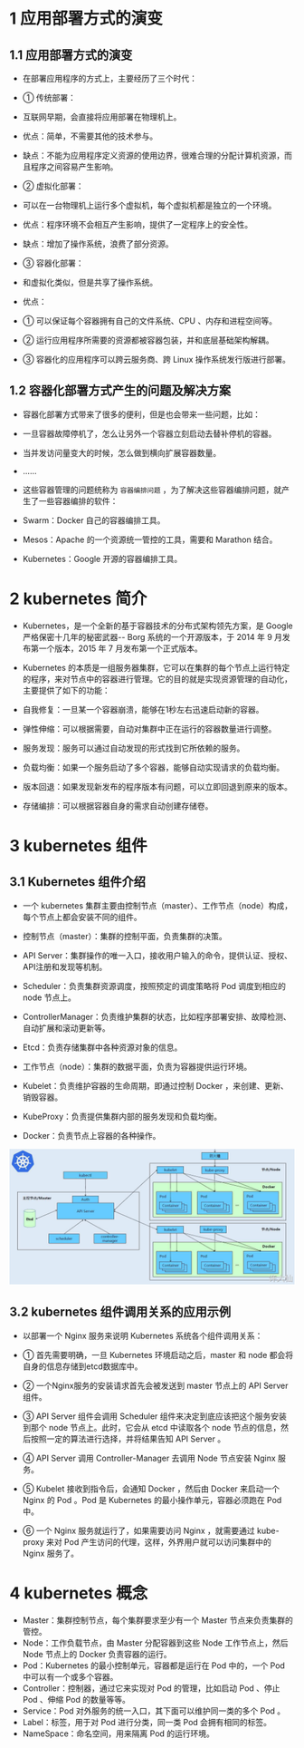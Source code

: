 # 1 应用部署方式的演变

## 1.1 应用部署方式的演变


-   在部署应用程序的方式上，主要经历了三个时代：

-   ① 传统部署：

-   互联网早期，会直接将应用部署在物理机上。

-   优点：简单，不需要其他的技术参与。

-   缺点：不能为应用程序定义资源的使用边界，很难合理的分配计算机资源，而且程序之间容易产生影响。

-   ② 虚拟化部署：

-   可以在一台物理机上运行多个虚拟机，每个虚拟机都是独立的一个环境。

-   优点：程序环境不会相互产生影响，提供了一定程序上的安全性。

-   缺点：增加了操作系统，浪费了部分资源。

-   ③ 容器化部署：

-   和虚拟化类似，但是共享了操作系统。

-   优点：

-   ① 可以保证每个容器拥有自己的文件系统、CPU 、内存和进程空间等。

-   ② 运行应用程序所需要的资源都被容器包装，并和底层基础架构解耦。

-   ③ 容器化的应用程序可以跨云服务商、跨 Linux 操作系统发行版进行部署。

  

## 1.2 容器化部署方式产生的问题及解决方案


-   容器化部署方式带来了很多的便利，但是也会带来一些问题，比如：

-   一旦容器故障停机了，怎么让另外一个容器立刻启动去替补停机的容器。

-   当并发访问量变大的时候，怎么做到横向扩展容器数量。

-   ……

-   这些容器管理的问题统称为 `容器编排问题` ，为了解决这些容器编排问题，就产生了一些容器编排的软件：

-   Swarm：Docker 自己的容器编排工具。

-   Mesos：Apache 的一个资源统一管控的工具，需要和 Marathon 结合。

-   Kubernetes：Google 开源的容器编排工具。

# 2 kubernetes 简介

  

-   Kubernetes，是一个全新的基于容器技术的分布式架构领先方案，是 Google 严格保密十几年的秘密武器-- Borg 系统的一个开源版本，于 2014 年 9 月发布第一个版本，2015 年 7 月发布第一个正式版本。

-   Kubernetes 的本质是一组服务器集群，它可以在集群的每个节点上运行特定的程序，来对节点中的容器进行管理。它的目的就是实现资源管理的自动化，主要提供了如下的功能：

-   自我修复：一旦某一个容器崩溃，能够在1秒左右迅速启动新的容器。

-   弹性伸缩：可以根据需要，自动对集群中正在运行的容器数量进行调整。

-   服务发现：服务可以通过自动发现的形式找到它所依赖的服务。

-   负载均衡：如果一个服务启动了多个容器，能够自动实现请求的负载均衡。

-   版本回退：如果发现新发布的程序版本有问题，可以立即回退到原来的版本。

-   存储编排：可以根据容器自身的需求自动创建存储卷。

# 3 kubernetes 组件

## 3.1 Kubernetes 组件介绍

-   一个 kubernetes 集群主要由控制节点（master）、工作节点（node）构成，每个节点上都会安装不同的组件。

-   控制节点（master）：集群的控制平面，负责集群的决策。

-   API Server：集群操作的唯一入口，接收用户输入的命令，提供认证、授权、API注册和发现等机制。

-   Scheduler：负责集群资源调度，按照预定的调度策略将 Pod 调度到相应的 node 节点上。

-   ControllerManager：负责维护集群的状态，比如程序部署安排、故障检测、自动扩展和滚动更新等。

-   Etcd：负责存储集群中各种资源对象的信息。

-   工作节点（node）：集群的数据平面，负责为容器提供运行环境。

-   Kubelet：负责维护容器的生命周期，即通过控制 Docker ，来创建、更新、销毁容器。

-   KubeProxy：负责提供集群内部的服务发现和负载均衡。

-   Docker：负责节点上容器的各种操作。

![](../youdaonote-images/Pasted%20image%2020230313174031.png)

## 3.2 kubernetes 组件调用关系的应用示例

  

-   以部署一个 Nginx 服务来说明 Kubernetes 系统各个组件调用关系：

-   ① 首先需要明确，一旦 Kubernetes 环境启动之后，master 和 node 都会将自身的信息存储到etcd数据库中。
-   ② 一个Nginx服务的安装请求首先会被发送到 master 节点上的 API Server 组件。
-   ③ API Server 组件会调用 Scheduler 组件来决定到底应该把这个服务安装到那个 node 节点上。此时，它会从 etcd 中读取各个 node 节点的信息，然后按照一定的算法进行选择，并将结果告知 API Server 。
-   ④ API Server 调用 Controller-Manager 去调用 Node 节点安装 Nginx 服务。
-   ⑤ Kubelet 接收到指令后，会通知 Docker ，然后由 Docker 来启动一个 Nginx 的 Pod 。Pod 是 Kubernetes 的最小操作单元，容器必须跑在 Pod 中。
-   ⑥ 一个 Nginx 服务就运行了，如果需要访问 Nginx ，就需要通过 kube-proxy 来对 Pod 产生访问的代理，这样，外界用户就可以访问集群中的 Nginx 服务了。

# 4 kubernetes 概念

-   Master：集群控制节点，每个集群要求至少有一个 Master 节点来负责集群的管控。
-   Node：工作负载节点，由 Master 分配容器到这些 Node 工作节点上，然后 Node 节点上的 Docker 负责容器的运行。
-   Pod：Kubernetes 的最小控制单元，容器都是运行在 Pod 中的，一个 Pod 中可以有一个或多个容器。
-   Controller：控制器，通过它来实现对 Pod 的管理，比如启动 Pod 、停止 Pod 、伸缩 Pod 的数量等等。
-   Service：Pod 对外服务的统一入口，其下面可以维护同一类的多个 Pod 。
-   Label：标签，用于对 Pod 进行分类，同一类 Pod 会拥有相同的标签。
-   NameSpace：命名空间，用来隔离 Pod 的运行环境。